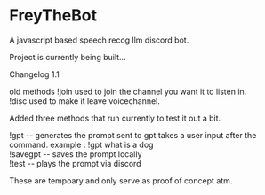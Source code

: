 # FreyTheBot
A javascript based speech recog llm discord bot.

Project is currently being built...

Changelog 1.1

old methods
!join used to join the channel you want it to listen in.<br>
!disc used to make it leave voicechannel.

Added three methods that run currently to test it out a bit.

!gpt -- generates the prompt sent to gpt takes a user input after the command. example : !gpt what is a dog<br>
!savegpt -- saves the prompt locally<br>
!test -- plays the prompt via discord<br>

These are tempoary and only serve as proof of concept atm.
